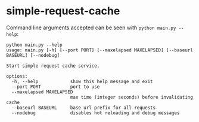 # simple-request-cache

Command line arguments accepted can be seen with `python main.py --help`:

```
python main.py --help
usage: main.py [-h] [--port PORT] [--maxelapsed MAXELAPSED] [--baseurl BASEURL] [--nodebug]

Start simple request cache service.

options:
  -h, --help            show this help message and exit
  --port PORT           port to use
  --maxelapsed MAXELAPSED
                        max time (integer seconds) before invalidating cache
  --baseurl BASEURL     base url prefix for all requests
  --nodebug             disables hot reloading and debug messages
```